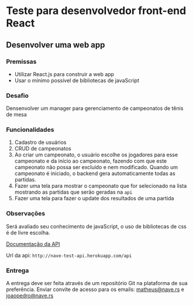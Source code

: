 # Teste para desenvolvedor front-end React

## Desenvolver uma web app


### Premissas

* Utilizar React.js para construir a web app
* Usar o mínimo possível de bibliotecas de javaScript


### Desafio

Densenvolver um manager para gerenciamento de campeonatos de tênis de mesa

### Funcionalidades

1. Cadastro de usuários
2. CRUD de campeonatos
3. Ao criar um campeonato, o usuário escolhe os jogadores para esse campeonato e da início ao campeonato, fazendo com que este campeonato não possa ser excluído e nem modificado. Quando um campeonato é iniciado, o backend gera automaticamente todas as partidas.
4. Fazer uma tela para mostrar o campeonato que for selecionado na lista mostrando as partidas que serão geradas na `api`
5. Fazer uma tela para fazer o update dos resultados de uma partida

### Observações 

Será avaliado seu conhecimento de javaScript, o uso de bibliotecas de css é de livre escolha.

[Documentação da API](https://caiopsilva.github.io/)

Url da api: `http://nave-test-api.herokuapp.com/api`

### Entrega

A entrega deve ser feita através de um repositório Git na plataforma de sua preferência. Enviar convite de acesso para os emails: matheus@nave.rs e joaopedro@nave.rs




